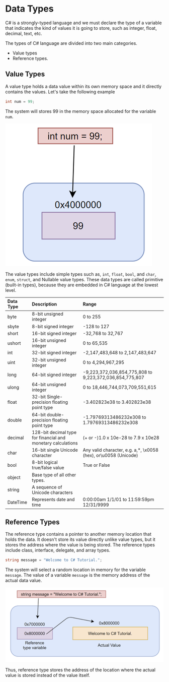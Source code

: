 ﻿---
PermaID: 100003
Name: Data Types
---

# Data Types

C# is a strongly-typed language and we must declare the type of a variable that indicates the kind of values it is going to store, such as integer, float, decimal, text, etc.

The types of C# language are divided into two main categories.

 - Value types
 - Reference types. 
 
## Value Types

A value type holds a data value within its own memory space and it directly contains the values. Let's take the following example 

```csharp
int num = 99;
```

The system will stores 99 in the memory space allocated for the variable `num`.

<img src="images/data-type-1.png">

The value types include simple types such as, `int`, `float`, `bool`, and `char`, `enum`, `struct`, and Nullable value types. These data types are called primitive (built-in types), because they are embedded in C# language at the lowest level.

| Data Type              | Description                                          | Range                                 |
| :--------------------- | :--------------------------------------------------- | :------------------------------------ |
| byte	                 | 8-bit unsigned integer                               | 0 to 255                              |	
| sbyte	                 | 8-bit signed integer                                 | -128 to 127                           |	
| short                  | 16-bit signed integer                                | -32,768 to 32,767                     |
| ushort                 | 16-bit unsigned integer                              | 0 to 65,535                           |
| int                    | 32-bit signed integer                                | -2,147,483,648 to 2,147,483,647       |
| uint                   | 32-bit unsigned integer                              | 0 to 4,294,967,295                    |
| long                   | 64-bit signed integer                                | -9,223,372,036,854,775,808 to 9,223,372,036,854,775,807 |
| ulong                  | 64-bit unsigned integer                              | 0 to 18,446,744,073,709,551,615       |
| float                  | 32-bit Single-precision floating point type          | -3.402823e38 to 3.402823e38           |
| double                 | 64-bit double-precision floating point type          | -1.79769313486232e308 to 1.79769313486232e308 |
| decimal                | 128-bit decimal type for financial and monetary calculations | (+ or -)1.0 x 10e-28 to 7.9 x 10e28   |
| char                   | 16-bit single Unicode character                      | Any valid character, e.g. a,*, \x0058 (hex), or\u0058 (Unicode) |
| bool                   | 8-bit logical true/false value                       | True or False	                        |
| object                 | Base type of all other types.                        |                                       |
| string                 | A sequence of Unicode characters                     |                                       |
| DateTime               | Represents date and time	                            | 0:00:00am 1/1/01 to 11:59:59pm 12/31/9999 |

## Reference Types

The reference type contains a pointer to another memory location that holds the data. It doesn't store its value directly unlike value types, but it stores the address where the value is being stored. The reference types include class, interface, delegate, and array types. 

```csharp
string message = "Welcome to C# Tutorial.";
```

The system will select a random location in memory for the variable `message`. The value of a variable `message` is the memory address of the actual data value. 

<img src="images/data-type-2.png">

Thus, reference type stores the address of the location where the actual value is stored instead of the value itself.

